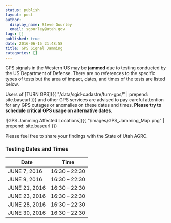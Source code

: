 ```yaml
---
status: publish
layout: post
author:
  display_name: Steve Gourley
  email: sgourley@utah.gov
tags: []
published: true
date: 2016-06-15 21:48:58
title: GPS Signal Jamming
categories: []
---
```


GPS signals in the Western US may be **jammed** due to testing conducted by the US Department of Defense. There are no references to the specific types of tests but the area of impact, dates, and times of the tests are listed below.

Users of [TURN GPS]({{ "/data/sgid-cadastre/turn-gps/" | prepend: site.baseurl }}) and other GPS services are advised to pay careful attention for any GPS outages or anomalies on these dates and times. **Please try to schedule critical GPS usage on alternative dates**.

![GPS Jamming Affected Locations]({{ "/images/GPS_Jamming_Map.png" | prepend: site.baseurl }})

Please feel free to share your findings with the State of Utah AGRC.

### Testing Dates and Times

| Date        | Time           |
| ------------- |:-------------:|
| JUNE 7, 2016 | 16:30 – 22:30 |
| JUNE 9, 2016 |  16:30 – 22:30     |
| JUNE 21, 2016 | 16:30 – 22:30      |
| JUNE 23, 2016 | 16:30 – 22:30      |
| JUNE 28, 2016 | 16:30 – 22:30      |
| JUNE 30, 2016 | 16:30 – 22:30      |
